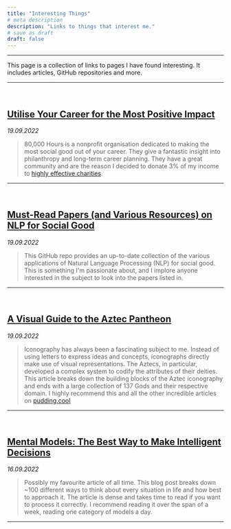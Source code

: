```yaml
---
title: "Interesting Things"
# meta description
description: "Links to things that interest me."
# save as draft
draft: false
---
```

<hr>
<p>This page is a collection of links to pages I have found interesting. It includes articles, GitHub repositories and more.</p>
<hr><br>


<!--Blog entry-->
<h2><a href="https://80000hours.org/">Utilise Your Career for the Most Positive Impact</a></h2>
<p><i>19.09.2022</i></p>
<blockquote class="wp-block-quote">
<p>
80,000 Hours is a nonprofit organisation dedicated to making the most social good out of your career. They give a fantastic insight into philanthropy and long-term career planning. They have a great community and are the reason I decided to donate 3% of my income to <a href="https://www.givingwhatwecan.org/">highly effective charities</a>.
</p>
</blockquote>
<hr><br>


<!--Blog entry-->
<h2><a href="https://github.com/zhijing-jin/NLP4SocialGood_Papers">Must-Read Papers (and Various Resources) on NLP for Social Good</a></h2>
<p><i>19.09.2022</i></p>
<blockquote class="wp-block-quote">
<p>
This GitHub repo provides an up-to-date collection of the various applications of Natural Language Processing (NLP) for social good. This is something I'm passionate about, and I implore anyone interested in the subject to look into the papers listed in.
</p>
</blockquote>
<hr><br>


<!--Blog entry-->
<h2><a href="https://pudding.cool/2022/06/aztec-gods/">A Visual Guide to the Aztec Pantheon</a></h2>
<p><i>19.09.2022</i></p>
<blockquote class="wp-block-quote">
<p>
Iconography has always been a fascinating subject to me. Instead of using letters to express ideas and concepts, iconographs directly make use of visual representations. The Aztecs, in particular, developed a complex system to codify the attributes of their deities. This article breaks down the building blocks of the Aztec iconography and ends with a large collection of 137 Gods and their respective domain. I highly recommend this and all the other incredible articles on <a href="https://pudding.cool/">pudding.cool</a>
</p>
</blockquote>
<hr><br>

<!--Blog entry-->
<h2><a href="https://fs.blog/mental-models/">Mental Models: The Best Way to Make Intelligent Decisions</a></h2>
<p><i>16.09.2022</i></p>
<blockquote class="wp-block-quote">
<p>
Possibly my favourite article of all time. This blog post breaks down ~100 different ways to think about every situation in life and how best to approach it. The article is dense and takes time to read if you want to process it correctly. I recommend reading it over the span of a week, reading one category of models a day.
</p>
</blockquote>
<hr><br>


<!--
<p>&#8230;or something like this:</p>

<p>This page serves as a collection of links I find interesting.</p>-->
<!--Hi there! I&#8217;m a bike messenger by day, aspiring actor by night, and this is my website. I live in Los
Angeles, have a great dog named Jack, and I like pi&#241;a coladas. (And gettin&#8217; caught in the rain.)-->